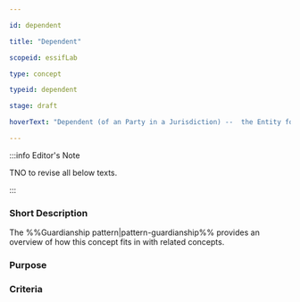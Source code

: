 ```yaml
---

id: dependent

title: "Dependent"

scopeid: essifLab

type: concept

typeid: dependent

stage: draft

hoverText: "Dependent (of an Party in a Jurisdiction) --  the Entity for the caring for and/or protecting/guarding/defending of which a Guardianship Relationship has been established with that Entity within that Jurisdiction."

---
```




:::info Editor's Note

TNO to revise all below texts.

:::



### Short Description



The %%Guardianship pattern|pattern-guardianship%% provides an overview of how this concept fits in with related concepts.



### Purpose



### Criteria
